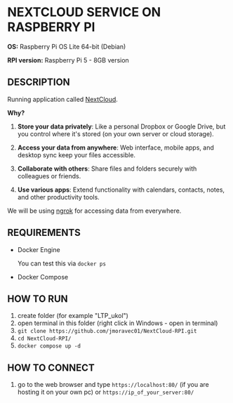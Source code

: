 # NEXTCLOUD SERVICE ON RASPBERRY PI

**OS:** Raspberry Pi OS Lite 64-bit (Debian)

**RPI version:** Raspberry Pi 5 - 8GB version

## DESCRIPTION

Running application called [NextCloud](https://nextcloud.com/).

**Why?**

1. **Store your data privately**: Like a personal Dropbox or Google Drive, but you control where it's stored (on your own server or cloud storage).

2. **Access your data from anywhere**: Web interface, mobile apps, and desktop sync keep your files accessible.

3. **Collaborate with others**: Share files and folders securely with colleagues or friends.

4. **Use various apps**: Extend functionality with calendars, contacts, notes, and other productivity tools.

We will be using [ngrok](https://ngrok.com/) for accessing data from everywhere.

## REQUIREMENTS

- Docker Engine

  You can test this via `docker ps`

- Docker Compose

## HOW TO RUN

1. create folder (for example "LTP_ukol")
2. open terminal in this folder (right click in Windows - open in terminal)
3. `git clone https://github.com/jmoravec01/NextCloud-RPI.git`
4. `cd NextCloud-RPI/`
5. `docker compose up -d`

## HOW TO CONNECT

1. go to the web browser and type `https://localhost:80/` (if you are hosting it on your own pc) or `https://ip_of_your_server:80/`
